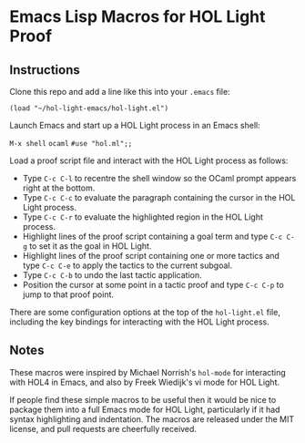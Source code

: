 Emacs Lisp Macros for HOL Light Proof
=====================================

Instructions
------------

Clone this repo and add a line like this into your `.emacs` file:

`(load "~/hol-light-emacs/hol-light.el")`

Launch Emacs and start up a HOL Light process in an Emacs shell:

`M-x shell`
`ocaml`
`#use "hol.ml";;`

Load a proof script file and interact with the HOL Light process as follows:

 * Type `C-c C-l` to recentre the shell window so the OCaml prompt appears right at the bottom.
 * Type `C-c C-c` to evaluate the paragraph containing the cursor in the HOL Light process.
 * Type `C-c C-r` to evaluate the highlighted region in the HOL Light process.
 * Highlight lines of the proof script containing a goal term and type `C-c C-g` to set it as the goal in HOL Light.
 * Highlight lines of the proof script containing one or more tactics and type `C-c C-e` to apply the tactics to the current subgoal.
 * Type `C-c C-b` to undo the last tactic application.
 * Position the cursor at some point in a tactic proof and type `C-c C-p` to jump to that proof point.

There are some configuration options at the top of the `hol-light.el` file, including the key bindings for interacting with the HOL Light process.

Notes
-----

These macros were inspired by Michael Norrish's `hol-mode` for interacting with HOL4 in Emacs, and also by Freek Wiedijk's vi mode for HOL Light.

If people find these simple macros to be useful then it would be nice to package them into a full Emacs mode for HOL Light, particularly if it had syntax highlighting and indentation. The macros are released under the MIT license, and pull requests are cheerfully received.
